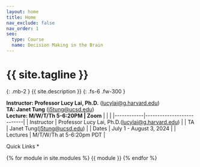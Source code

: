 ```yaml
---
layout: home
title: Home
nav_exclude: false
nav_order: 1
seo:
  type: Course
  name: Decision Making in the Brain
---
```


# {{ site.tagline }}
{: .mb-2 }
{{ site.description }}
{: .fs-6 .fw-300 }

**Instructor: Professor Lucy Lai, Ph.D.**  ([lucylai@g.harvard.edu](mailto:lucylai@g.harvard.edu)) \
**TA: Janet Tung**  ([j5tung@ucsd.edu](mailto:j5tung@ucsd.edu)) \
**Lecture: M/W/T/Th 5-6:20PM | Zoom**
|            |                           |
|------------|---------------------------|
| Instructor | Professor Lucy Lai, Ph.D.([lucylai@g.harvard.edu](mailto:lucylai@g.harvard.edu)) |
| TA         | Janet Tung([j5tung@ucsd.edu](mailto:j5tung@ucsd.edu))                |
| Dates      | July 1 - August 3, 2024   |
| Lectures   | M/T/W/Th at 5-6:20pm PDT  |

Quick Links
*

{% for module in site.modules %}
{{ module }}
{% endfor %}
